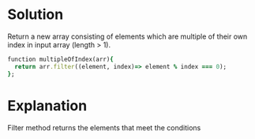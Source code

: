 # Solution

Return a new array consisting of elements which are multiple of their own index in input array (length > 1).

```ruby
function multipleOfIndex(arr){
  return arr.filter((element, index)=> element % index === 0);
};

```

# Explanation

Filter method returns the elements that meet the conditions
